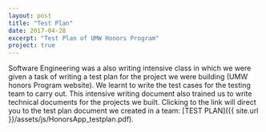 ```yaml
---
layout: post
title: "Test Plan"
date: 2017-04-28
excerpt: "Test Plan of UMW Honors Program"
project: true
---
```


Software Engineering was a also writing intensive class in which we were given a task of writing a test plan for the project we were building (UMW honors Program website). We learnt to write the test cases for the testing team to carry out. This intensive writing document also trained us to write technical documents for the projects we built. Clicking to the link will direct you to the test plan document we created in a team:  [TEST PLAN]({{ site.url }}/assets/js/HonorsApp_testplan.pdf).